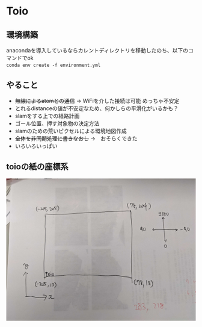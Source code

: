 # Toio

## 環境構築

anacondaを導入しているならカレントディレクトリを移動したのち、以下のコマンドでok  
`conda env create -f environment.yml`

## やること　
- ~~無線によるatomとの通信~~ -> WiFiを介した接続は可能 めっちゃ不安定
- とれるdistanceの値が不安定なため、何かしらの平滑化がいるかも？
- slamをする上での経路計画
- ゴール位置、押す対象物の決定方法
- slamのための荒いピクセルによる環境地図作成
- ~~全体を非同期処理に書きなおし~~   ->　おそらくできた
- いろいろいっぱい

## toioの紙の座標系
![座標](https://github.com/kutaiii/images/blob/main/PXL_20240728_190240290.jpg)